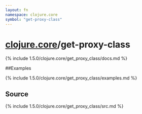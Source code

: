```yaml
---
layout: fn
namespace: clojure.core
symbol: "get-proxy-class"
---
```


# [clojure.core](../)/get-proxy-class

{% include 1.5.0/clojure.core/get_proxy_class/docs.md %}

##Examples

{% include 1.5.0/clojure.core/get_proxy_class/examples.md %}
## Source
{% include 1.5.0/clojure.core/get_proxy_class/src.md %}

